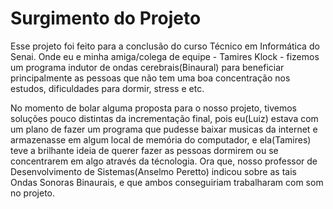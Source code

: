 # Surgimento do Projeto

Esse projeto foi feito para a conclusão do curso Técnico em Informática do Senai.
Onde eu e minha amiga/colega de equipe - Tamires Klock - fizemos um programa indutor de ondas cerebrais(Binaural)
para beneficiar principalmente as pessoas que não tem uma boa concentração nos estudos, dificuldades para dormir, stress e etc.

No momento de bolar alguma proposta para o nosso projeto, tivemos soluções pouco distintas da incrementação final,
pois eu(Luiz) estava com um plano de fazer um programa que pudesse baixar musicas da internet e armazenasse em algum
local de memória do computador, e ela(Tamires) teve a brilhante ideia de querer fazer as pessoas dormirem ou se concentrarem
em algo através da técnologia. Ora que, nosso professor de Desenvolvimento de Sistemas(Anselmo Peretto) indicou sobre as tais
Ondas Sonoras Binaurais, e que ambos conseguiriam trabalharam com som no projeto.
